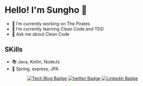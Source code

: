 Hello! I'm Sungho :wave:
===========


 - 💼 I’m currently working on The Pirates
 - 🌱 I’m currently learning Clean Code and TDD
 - 💬 Ask me about Clean Code

## SKills
 - :books: Java, Kotlin, NodeJs
 - :hammer: Spring, express, JPA


<div align=center>     
 
[![Tech Blog Badge](http://img.shields.io/badge/-Tech%20blog-black?style=flat-square&logo=github)](http://star-ho.github.io) [![twitter Badge](https://img.shields.io/badge/twitter-1DA1F2?logo=twitter&logoColor=white)](http://twitter.com/@starho20) [![Linkedin Badge](https://img.shields.io/badge/LinkedIn-1DA1F2?logo=LinkedIn&logoColor=white)](https://www.linkedin.com/in/starho/0)
 
</div>
